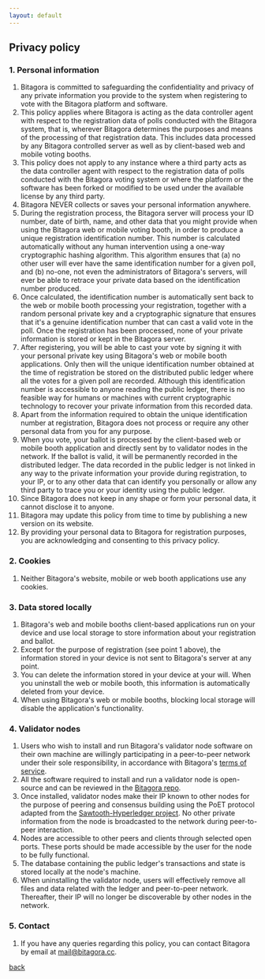```yaml
---
layout: default
---
```


## Privacy policy

### 1. Personal information
1.	Bitagora is committed to safeguarding the confidentiality and privacy of any private information you provide to the system when registering to vote with the Bitagora platform and software.
2.	This policy applies where Bitagora is acting as the data controller agent with respect to the registration data of polls conducted with the Bitagora system, that is, wherever Bitagora determines the purposes and means of the processing of that registration data. This includes data processed by any Bitagora controlled server as well as by client-based web and mobile voting booths.
3. This policy does not apply to any instance where a third party acts as the data controller agent with respect to the registration data of polls conducted with the Bitagora voting system or where the platform or the software has been forked or modified to be used under the available license by any third party.
4. Bitagora NEVER collects or saves your personal information anywhere. 
5. During the registration process, the Bitagora server will process your ID number, date of birth, name, and other data that you might provide when using the Bitagora web or mobile voting booth, in order to produce a unique registration identification number. This number is calculated automatically without any human intervention using a one-way cryptographic hashing algorithm. This algorithm ensures that 
  (a) no other user will ever have the same identification number for a given poll, and
  (b) no-one, not even the administrators of Bitagora's servers, will ever be able to retrace your private data based on the identification number produced.
6. Once calculated, the identification number is automatically sent back to the web or mobile booth processing your registration, together with a random personal private key and a cryptographic signature that ensures that it's a genuine identification number that can cast a valid vote in the poll. Once the registration has been processed, none of your private information is stored or kept in the Bitagora server. 
7. After registering, you will be able to cast your vote by signing it with your personal private key using Bitagora's web or mobile booth applications. Only then will the unique identification number obtained at the time of registration be stored on the distributed public ledger where all the votes for a given poll are recorded. Although this identification number is accessible to anyone reading the public ledger, there is no feasible way for humans or machines with current cryptographic technology to recover your private information from this recorded data.
8.	Apart from the information required to obtain the unique identification number at registration, Bitagora does not process or require any other personal data from you for any purpose.
9. When you vote, your ballot is processed by the client-based web or mobile booth application and directly sent by to validator nodes in the network. If the ballot is valid, it will be permanently recorded in the distributed ledger. The data recorded in the public ledger is not linked in any way to the private information your provide during registration, to your IP, or to any other data that can identify you personally or allow any third party to trace you or your identity using the public ledger.
10.	Since Bitagora does not keep in any shape or form your personal data, it cannot disclose it to anyone.
11. Bitagora may update this policy from time to time by publishing a new version on its website.
12. By providing your personal data to Bitagora for registration purposes, you are acknowledging and consenting to this privacy policy.

### 2. Cookies
1. Neither Bitagora's website, mobile or web booth applications use any cookies.

### 3. Data stored locally
1.	Bitagora's web and mobile booths client-based applications run on your device and use local storage to store information about your registration and ballot.
2. Except for the purpose of registration (see point 1 above), the information stored in your device is not sent to Bitagora's server at any point.
3. You can delete the information stored in your device at your will. When you uninstall the web or mobile booth, this information is automatically deleted from your device.
4.	When using Bitagora's web or mobile booths, blocking local storage will disable the application's functionality.

### 4. Validator nodes
1.	Users who wish to install and run Bitagora's validator node software on their own machine are willingly participating in a peer-to-peer network under their sole responsibility, in accordance with Bitagora's [terms of service](./terms.md).
2. All the software required to install and run a validator node is open-source and can be reviewed in the [Bitagora repo](https://github.com/Bitagora/bitagora-node).
3. Once installed, validator nodes make their IP known to other nodes for the purpose of peering and consensus building using the PoET protocol adapted from the [Sawtooth-Hyperledger project](https://github.com/hyperledger/sawtooth-core). No other private information from the node is broadcasted to the network during peer-to-peer interaction. 
4. Nodes are accessible to other peers and clients through selected open ports. These ports should be made accessible by the user for the node to be fully functional.
5. The database containing the public ledger's transactions and state is stored locally at the node's machine.
6. When uninstalling the validator node, users will effectively remove all files and data related with the ledger and peer-to-peer network. Thereafter, their IP will no longer be discoverable by other nodes in the network.

### 5. Contact
1.	If you have any queries regarding this policy, you can contact Bitagora by email at [mail@bitagora.cc](mailto:mail@bitagora.cc).

[back](./)
